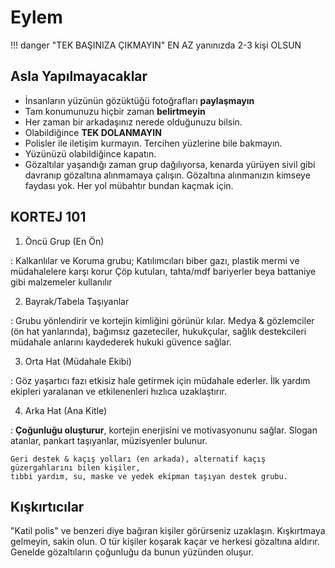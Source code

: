 # Eylem

!!! danger "TEK BAŞINIZA ÇIKMAYIN"
    EN AZ yanınızda 2-3 kişi OLSUN

## Asla Yapılmayacaklar

- İnsanların yüzünün gözüktüğü fotoğrafları **paylaşmayın**
- Tam konumunuzu hiçbir zaman **belirtmeyin**
- Her zaman bir arkadaşınız nerede olduğunuzu bilsin.
- Olabildiğince **TEK DOLANMAYIN**
- Polisler ile iletişim kurmayın. Tercihen yüzlerine bile bakmayın.
- Yüzünüzü olabildiğince kapatın.
- Gözaltılar yaşandığı zaman grup dağılıyorsa, kenarda yürüyen sivil gibi davranıp gözaltına alınmamaya çalışın. Gözaltına alınmanızın kimseye faydası yok. Her yol mübahtır bundan kaçmak için.

## KORTEJ 101

1. Öncü Grup (En Ön)

:   Kalkanlılar ve Koruma grubu;
    Katılımcıları biber gazı, plastik mermi ve müdahalelere karşı korur
    Çöp kutuları, tahta/mdf bariyerler beya battaniye gibi malzemeler kullanılır

2. Bayrak/Tabela Taşıyanlar

:   Grubu yönlendirir ve kortejin kimliğini görünür kılar.
    Medya & gözlemciler (ön hat yanlarında), bağımsız gazeteciler, hukukçular, sağlık destekcileri
    müdahale anlarını kaydederek hukuki güvence sağlar.

3. Orta Hat (Müdahale Ekibi)

:   Göz yaşartıcı fazı etkisiz hale getirmek için müdahale ederler.
    İlk yardım ekipleri yaralanan ve etkilenenleri hızlıca uzaklaştırır.

4. Arka Hat (Ana Kitle)

:   **Çoğunluğu oluşturur**, kortejin enerjisini ve motivasyonunu sağlar.
    Slogan atanlar, pankart taşıyanlar, müzisyenler bulunur.

    Geri destek & kaçış yolları (en arkada), alternatif kaçış güzergahlarını bilen kişiler,
    tıbbi yardım, su, maske ve yedek ekipman taşıyan destek grubu.

## Kışkırtıcılar

"Katil polis" ve benzeri diye bağıran kişiler görürseniz uzaklaşın. Kışkırtmaya gelmeyin, sakin olun. O tür kişiler koşarak kaçar ve herkesi gözaltına aldırır. Genelde gözaltıların çoğunluğu da bunun yüzünden oluşur.
